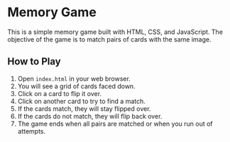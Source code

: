 # Memory Game

This is a simple memory game built with HTML, CSS, and JavaScript. The objective of the game is to match pairs of cards with the same image.

## How to Play

1. Open `index.html` in your web browser.
2. You will see a grid of cards faced down.
3. Click on a card to flip it over.
4. Click on another card to try to find a match.
5. If the cards match, they will stay flipped over.
6. If the cards do not match, they will flip back over.
7. The game ends when all pairs are matched or when you run out of attempts.
